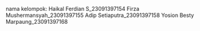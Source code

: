 nama kelompok:
Haikal Ferdian S_23091397154
Firza Mushermansyah_23091397155
Adip Setiaputra_23091397158
Yosion Besty Marpaung_23091397168
